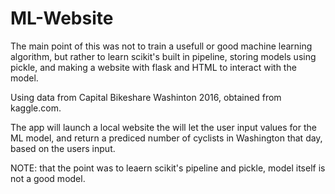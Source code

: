 # ML-Website

The main point of this was not to train a usefull or good machine learning algorithm,
but rather to learn scikit's built in pipeline, storing models using pickle,
and making a website with flask and HTML to interact with the model.

Using data from Capital Bikeshare Washinton 2016, obtained from kaggle.com.

The app will launch a local website the will let the user input values for the ML model,
and return a prediced number of cyclists in Washington that day, based on the users input.

NOTE: that the point was to leaern scikit's pipeline and pickle, model itself is not a good model.
